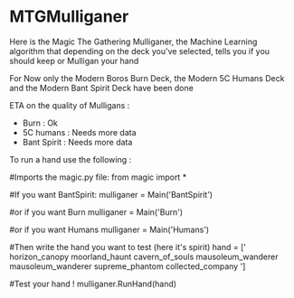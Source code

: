 # MTGMulliganer
Here is the Magic The Gathering Mulliganer, the Machine Learning algorithm that depending on the deck you've selected, tells you if you should keep or Mulligan your hand

For Now only the Modern Boros Burn Deck, the Modern 5C Humans Deck and the Modern Bant Spirit Deck have been done

ETA on the quality of Mulligans :

  * Burn : Ok
  * 5C humans : Needs more data
  * Bant Spirit : Needs more data
  
To run a hand use the following :

#Imports the magic.py file:
from magic import *

#If you want BantSpirit:
mulliganer = Main('BantSpirit')

#or if you want Burn
mulliganer = Main('Burn') 

#or if you want Humans
mulliganer = Main('Humans') 

#Then write the hand you want to test (here it's spirit)
hand = [' horizon_canopy moorland_haunt cavern_of_souls  mausoleum_wanderer mausoleum_wanderer supreme_phantom collected_company ']

#Test your hand ! 
mulliganer.RunHand(hand)
